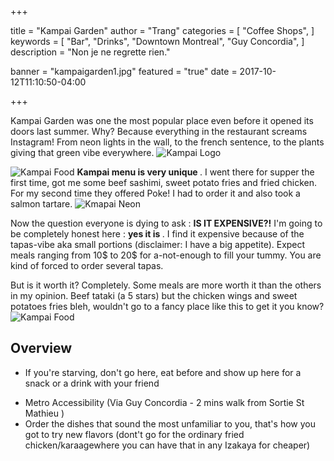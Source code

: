 +++

title = "Kampai Garden"
author = "Trang"
categories = [
    "Coffee Shops",
]
keywords = [
    "Bar",
    "Drinks",
    "Downtown Montreal",
    "Guy Concordia",
]
description = "Non je ne regrette rien."

banner = "kampaigarden1.jpg"
featured = "true"
date = 2017-10-12T11:10:50-04:00

+++

Kampai Garden was one the most popular place even before it opened its doors last summer. Why? Because everything in the restaurant screams Instagram! From neon lights in the wall, to the french sentence, to the plants giving that green vibe everywhere. 
![Kampai Logo](/kampailogo.png)

![Kampai Food](/kampaifood.png)
<b> Kampai menu is very unique </b>. I went there for supper the first time, got me some beef sashimi, sweet potato fries and fried chicken.  For my second time they offered Poke! I had to order it and also took a salmon tartare. 
![Kmapai Neon](/kampaigarden1.jpg)

Now the question everyone is dying to ask : <b> IS IT EXPENSIVE?!</b> I'm going to be completely honest here : <b> yes it is </b>. I find it expensive because of the tapas-vibe aka small portions (disclaimer: I have a big appetite). Expect meals ranging from 10$ to 20$ for a-not-enough to fill your tummy. You are kind of forced to order several tapas. 

But is it worth it? Completely. Some meals are more worth it than the others in my opinion. Beef tataki (a 5 stars) but the chicken wings and sweet potatoes fries bleh, wouldn't go to a fancy place like this to get it you know? 
![Kampai Food](/kampaifood2.png)

## Overview

+  If you're starving, don't go here, eat before and show up here for a snack or a drink with your friend </p>

-  Metro Accessibility (Via Guy Concordia - 2 mins walk from Sortie St Mathieu ) 
-  Order the dishes that sound the most unfamiliar to you, that's  how you got to try new flavors (dont't go for the ordinary fried chicken/karaagewhere you can have that in any Izakaya for cheaper)
